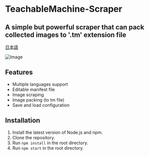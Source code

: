 # TeachableMachine-Scraper

## A simple but powerful scraper that can pack collected images to '.tm' extension file

[日本語](README.jp.md)

![Image](https://i.imgur.com/tNKwwby.png, "Image")

## Features
* Multiple languages support
* Editable manifest file
* Image scraping
* Image packing (to tm file)
* Save and load configuration

## Installation
1. Install the latest version of Node.js and npm.
2. Clone the repository.
3. Run `npm install` in the root directory.
4. Run `npm start` in the root directory.